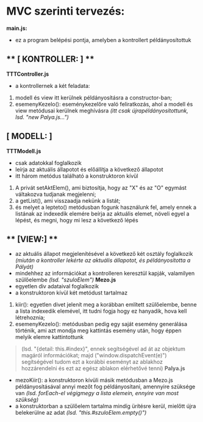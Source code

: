 # MVC szerinti tervezés:

**main.js:**
- ez a program belépési pontja, amelyben a kontrollert példányosítottuk

## ** [ KONTROLLER: ] **
**TTTController.js**
- a kontrollernek a két feladata: 
1. modell és view itt kerülnek példányosításra a constructor-ban; 
2. esemenyKezelo(): eseménykezelőre való feliratkozás, ahol a modell és view metódusai kerülnek meghívásra *(itt csak újrapéldányosítottunk, lsd. "new Palya.js...")*

## [ **MODELL:** ]
**TTTModell.js**
- csak adatokkal foglalkozik
- leírja az aktuális állapotot és előállítja a következő állapotot
- itt három metódus található a konstruktoron kívül
1. A privát setAktElem(), ami biztosítja, hogy az "X" és az "O" egymást váltakozva tudjanak megjelenni; 
2. a getList(), ami visszaadja nekünk a listát; 
3. és melyet a lepteto() metódusban fogunk használunk fel, amely ennek a listának az indexedik elemére beírja az aktuális elemet, növeli egyel a lépést, és megni, hogy mi lesz a következő lépés

## ** [VIEW:] **
- az aktuális állapot megjelenítésével a következő két osztály foglalkozik *(miután a kontroller lekérte az aktuális állapotot, és példányosította a Pályát)*
- mindehhez az információkat a kontrolleren keresztül kapják, valamilyen szülőelembe *(lsd. "szuloElem")*
**Mezo.js**
- egyetlen div adataival foglalkozik
- a konstruktoron kívül két metódust tartalmaz
1. kiir(): egyetlen divet jelenít meg a korábban említett szülőelembe, benne a lista indexedik elemével, itt tudni fogja hogy ez hanyadik, hova kell létrehoznia; 
2. esemenyKezelo(): metódusban pedig egy saját esemény generálása történik, ami azt mondja meg kattintás esemény után, hogy éppen melyik elemre kattintottunk 
> (lsd. "{detail: this.#index}", ennek segítségével ad át az objektum magáról információkat; majd ("window.dispatchEvent(e)") segítségével tudom ezt a korábbi eseményt az ablakhoz hozzárendelni és ezt az egész ablakon elérhetővé tenni)
**Palya.js**
- mezoKiir(): a konstruktoron kívüli másik metódusban a Mezo.js példányosításával annyi mezőt fog példányosítani, amennyire szüksége van *(lsd. forEach-el végigmegy a lista elemein, ennyire van most szükség)*
- a konstruktorban a szülőelem tartalma mindíg ürítésre kerül, mielőtt újra belekerülne az adat *(lsd. "this.#szuloElem.empty()")*
